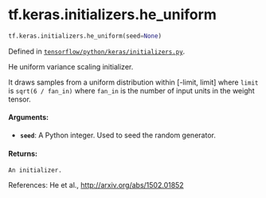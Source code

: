 <div itemscope itemtype="http://developers.google.com/ReferenceObject">
<meta itemprop="name" content="tf.keras.initializers.he_uniform" />
</div>

# tf.keras.initializers.he_uniform

``` python
tf.keras.initializers.he_uniform(seed=None)
```



Defined in [`tensorflow/python/keras/initializers.py`](https://www.tensorflow.org/code/tensorflow/python/keras/initializers.py).

He uniform variance scaling initializer.

It draws samples from a uniform distribution within [-limit, limit]
where `limit` is `sqrt(6 / fan_in)`
where `fan_in` is the number of input units in the weight tensor.

#### Arguments:

* <b>`seed`</b>: A Python integer. Used to seed the random generator.


#### Returns:

    An initializer.

References:
    He et al., http://arxiv.org/abs/1502.01852